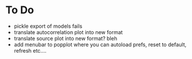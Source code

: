 # To Do
- pickle export of models fails
- translate autocorrelation plot into new format
- translate source plot into new format? bleh
- add menubar to popplot where you can autoload prefs, reset to default, refresh etc....
